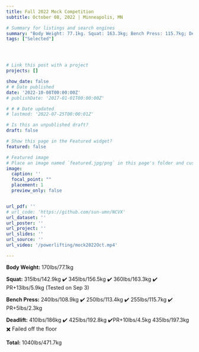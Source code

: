 ```yaml
---
title: Fall 2022 Mock Competition 
subtitle: October 08, 2022 | Minneapolis, MN

# Summary for listings and search engines
summary: "Body Weight: 77.1kg. Squat: 163.3kg; Bench Press: 115.7kg; Deadlift: 192.8kg. Total 471.7kg. "
tags: ["Selected"]




# Link this post with a project
projects: []

show_date: false
# # Date published
date: '2022-10-08T00:00:00Z'
# publishDate: '2017-01-01T00:00:00Z'

# # # Date updated
# lastmod: '2022-07-25T00:00:01Z'

# Is this an unpublished draft?
draft: false

# Show this page in the Featured widget?
featured: false

# Featured image
# Place an image named `featured.jpg/png` in this page's folder and customize its options here.
image:
  caption: ''
  focal_point: ""
  placement: 1
  preview_only: false


url_pdf: ''
# url_code: 'https://github.com/sun-umn/NCVX'
url_dataset: ''
url_poster: ''
url_project: ''
url_slides: ''
url_source: ''
url_video: '/powerlifting/mock2022Oct.mp4'

---
```


**Body Weight:** 170lbs/77.1kg

**Squat:**
315lbs/142.9kg ✔️ 345lbs/156.5kg ✔️ 360lbs/163.3kg ✔️ PR+13lbs/5.9kg (Tested on Sep 3)

**Bench Press:**
240lbs/108.9kg ✔️ 250lbs/113.4kg ✔️ 255lbs/115.7kg ✔️ PR+5lbs/2.3kg

**Deadlift:**
410lbs/186kg ✔️ 425lbs/192.8kg ✔️PR+10lbs/4.5kg 435lbs/197.3kg ✖️ Failed off the floor

**Total:** 1040lbs/471.7kg
